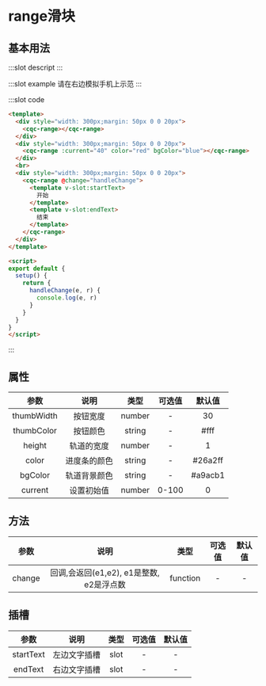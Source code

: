 # range滑块

## 基本用法

<demo-block src="/range">
:::slot descript
:::

:::slot example
请在右边模拟手机上示范
:::

:::slot code
```html
<template>
  <div style="width: 300px;margin: 50px 0 0 20px">
    <cqc-range></cqc-range>
  </div>
  <div style="width: 300px;margin: 50px 0 0 20px">
    <cqc-range :current="40" color="red" bgColor="blue"></cqc-range>
  </div>
  <br>
  <div style="width: 300px;margin: 50px 0 0 20px">
    <cqc-range @change="handleChange">
      <template v-slot:startText>
        开始
      </template>
      <template v-slot:endText>
        结束
      </template>
    </cqc-range>
  </div>
</template>

<script>
export default {
  setup() {
    return {
      handleChange(e, r) {
        console.log(e, r)
      }
    }
  }
}
</script>

```
:::
</demo-block>

## 属性

|参数|说明|类型|可选值|默认值|
|:----:|:----:|:----:|:----:|:----:|
|thumbWidth|按钮宽度|number|-|30|
|thumbColor|按钮颜色|string|-|#fff|
|height|轨道的宽度|number|-|1|
|color|进度条的颜色|string|-|#26a2ff|
|bgColor|轨道背景颜色|string|-|#a9acb1|
|current|设置初始值|number|0-100|0|

## 方法

|参数|说明|类型|可选值|默认值|
|:----:|:----:|:----:|:----:|:----:|
|change|回调,会返回(e1,e2), e1是整数, e2是浮点数|function|-|-|

## 插槽

|参数|说明|类型|可选值|默认值|
|:----:|:----:|:----:|:----:|:----:|
|startText|左边文字插槽|slot|-|-|
|endText|右边文字插槽|slot|-|-|
